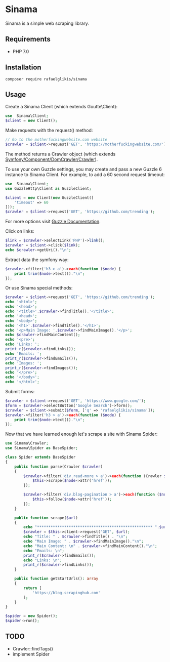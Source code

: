 # Sinama
Sinama is a simple web scraping library.

## Requirements
* PHP 7.0

## Installation
```shell
composer require rafaelglikis/sinama
```

## Usage
Create a Sinama Client (which extends Goutte\Client):

```php
use  Sinama\Client;
$client = new Client();
```    
Make requests with the request() method:

```php
// Go to the motherfuckingwebsite.com website
$crawler = $client->request('GET', 'https://motherfuckingwebsite.com/');
```
    
The method returns a Crawler object (which extends [Symfony/Component/DomCrawler/Crawler](https://api.symfony.com/4.1/Symfony/Component/DomCrawler/Crawler.html)).

To use your own Guzzle settings, you may create and pass a new Guzzle 6 instance to Sinama Client. For example, to add a 60 second request timeout:

```php
use  Sinama\Client;
use GuzzleHttp\Client as GuzzleClient;

$client = new Client(new GuzzleClient([
    'timeout' => 60
]));
$crawler = $client->request('GET', 'https://github.com/trending');
```
For more options visit [Guzzle Documentation](http://docs.guzzlephp.org/en/stable/request-options.html).

Click on links:

```php
$link = $crawler->selectLink('PHP')->link();
$crawler = $client->click($link);
echo $crawler->getUri()."\n";
```
    
Extract data the symfony way:

```php
$crawler->filter('h3 > a')->each(function ($node) {
    print trim($node->text())."\n";
});
```
    
Or use Sinama special methods:
    
```php
$crawler = $client->request('GET', 'https://github.com/trending');
echo '<html>';
echo '<head>';
echo '<title>'.$crawler->findTitle().'</title>';
echo '<head>';
echo '<body>';
echo '<h1>'.$crawler->findTitle().'</h1>';
echo '<p>Main Image: '.$crawler->findMainImage().'</p>';
echo $crawler->findMainContent();
echo '<pre>';
echo 'Links: ';
print_r($crawler->findLinks());
echo 'Emails: ';
print_r($crawler->findEmails());
echo 'Images: ';
print_r($crawler->findImages());
echo '</pre>';
echo '</body>';
echo '</html>';
```
    
Submit forms:

```php
$crawler = $client->request('GET', 'https://www.google.com/');
$form = $crawler->selectButton('Google Search')->form();
$crawler = $client->submit($form, ['q' => 'rafaelglikis/sinama']);
$crawler->filter('h3 > a')->each(function ($node) {
    print trim($node->text())."\n";
});
```

Now that we have learned enough let's scrape a site with Sinama Spider:

```php
use Sinama\Crawler;
use Sinama\Spider as BaseSpider;

class Spider extends BaseSpider
{
    public function parse(Crawler $crawler)
    {
        $crawler->filter('div.read-more > a')->each(function (Crawler $node) {
            $this->scrape($node->attr('href'));
        });

        $crawler->filter('div.blog-pagination > a')->each(function ($node) {
            $this->follow($node->attr('href'));
        });
    }

    public function scrape($url)
    {
        echo "*************************************************** ".$url."\n";
        $crawler = $this->client->request('GET', $url);
        echo "Title: " . $crawler->findTitle() . "\n";
        echo "Main Image: " . $crawler->findMainImage()."\n";
        echo "Main Content: \n" . $crawler->findMainContent()."\n";
        echo "Emails: \n";
        print_r($crawler->findEmails());
        echo "Links: \n";
        print_r($crawler->findLinks());
    }

    public function getStartUrls(): array
    {
        return [
            'https://blog.scrapinghub.com'
        ];
    }
}

$spider = new Spider();
$spider->run();
```

## TODO
* Crawler::findTags()
* implement Spider

    